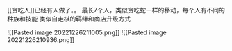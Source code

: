 [[贪吃人]]已经有人做了。。
最长7个人，类似贪吃蛇一样的移动，每个人有不同的种族和技能
类似自走棋的羁绊和商店升级方式

![[Pasted image 20221226211005.png]]
![[Pasted image 20221226210936.png]]